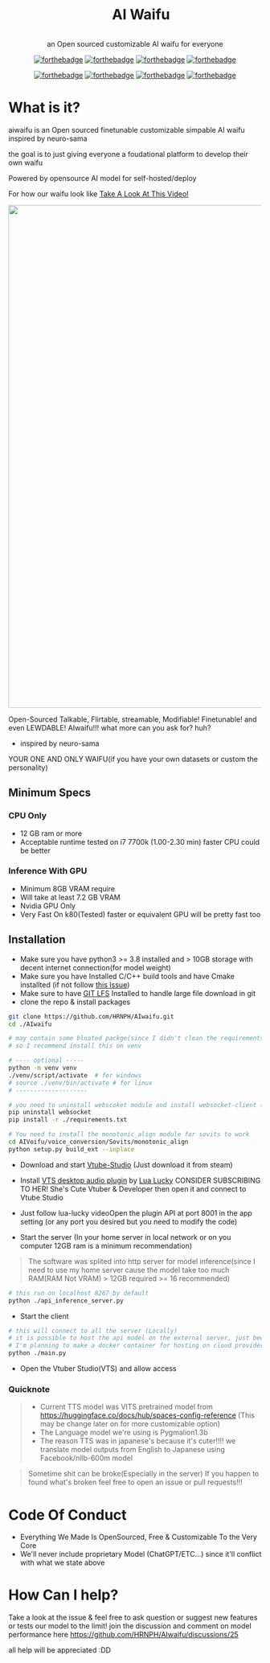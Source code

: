 <div align="center">
  <div id="user-content-toc">
    <ul>
      <summary><h1 style="display: inline-block;">AI Waifu</h1></summary>
    </ul>
  </div>
  <p align='center'>an Open sourced customizable AI waifu for everyone</p>
  
  [![forthebadge](https://forthebadge.com/images/badges/built-with-love.svg)](https://forthebadge.com) [![forthebadge](https://forthebadge.com/images/badges/makes-people-smile.svg)](https://forthebadge.com) [![forthebadge](https://forthebadge.com/images/badges/0-percent-optimized.svg)](https://forthebadge.com) [![forthebadge](https://forthebadge.com/images/badges/check-it-out.svg)](https://forthebadge.com)
  
  [![forthebadge](https://forthebadge.com/images/badges/open-source.svg)](https://forthebadge.com) [![forthebadge](https://forthebadge.com/images/badges/made-with-python.svg)](https://forthebadge.com) [![forthebadge](https://forthebadge.com/images/badges/powered-by-black-magic.svg)](https://forthebadge.com) [![forthebadge](https://forthebadge.com/images/badges/60-percent-of-the-time-works-every-time.svg)](https://forthebadge.com)
</div>



# What is it?
aiwaifu is an Open sourced finetunable customizable simpable AI waifu inspired by neuro-sama

the goal is to just giving everyone a foudational platform to develop their own waifu

Powered by opensource AI model for self-hosted/deploy

For how our waifu look like
[Take A Look At This Video!](https://www.youtube.com/watch?v=Up4lwhPO8m0)

<img src="https://i.imgur.com/lrt6WX3.png" width="1000">

Open-Sourced Talkable, Flirtable, streamable, Modifiable! Finetunable! and even LEWDABLE! AIwaifu!!! what more can you ask for? huh?

-  inspired by neuro-sama 

YOUR ONE AND ONLY WAIFU(if you have your own datasets or custom the personality)
## Minimum Specs
### CPU Only
- 12 GB ram or more
- Acceptable runtime tested on i7 7700k (1.00-2.30 min) faster CPU could be better
### Inference With GPU
- Minimum 8GB VRAM require
- Will take at least 7.2 GB VRAM
- Nvidia GPU Only
- Very Fast On k80(Tested) faster or equivalent GPU will be pretty fast too
## Installation
- Make sure you have python3 >= 3.8 installed and > 10GB storage with decent internet connection(for model weight)
- Make sure you have Installed C/C++ build tools and have Cmake installted (if not follow [this Issue](https://github.com/HRNPH/AIwaifu/issues/20#issuecomment-1507086317))
- Make sure to have [GIT LFS](https://git-lfs.com/) Installed to handle large file download in git
- clone the repo & install packages
```bash
git clone https://github.com/HRNPH/AIwaifu.git
cd ./AIwaifu
```
```bash
# may contain some bloated packge(since I didn't clean the requirements YET)
# so I recommend install this on venv

# ---- optional -----
python -m venv venv
./venv/script/activate  # for windows
# source ./venv/bin/activate # for linux
# --------------------

# you need to uninstall webscoket module and install websocket-client (which was included in the requirements for it to work)
pip uninstall websocket
pip install -r ./requirements.txt

# You need to install the monotonic_align module for sovits to work
cd AIVoifu/voice_conversion/Sovits/monotonic_align
python setup.py build_ext --inplace
```
- Download and start [Vtube-Studio](https://store.steampowered.com/app/1325860/VTube_Studio/) (Just download it from steam)
- Install [VTS desktop audio plugin](https://www.youtube.com/watch?v=IiZ0JrGd6BQ&t=11s) by [Lua Lucky](https://www.youtube.com/watch?v=IiZ0JrGd6BQ&t=11s) CONSIDER SUBSCRIBING TO HER! She's Cute Vtuber & Developer then open it and connect to Vtube Studio
- Just follow lua-lucky videoOpen the plugin API at port 8001 in the app setting (or any port you desired but you need to modify the code)


- Start the server (In your home server in local network or on you computer 12GB ram is a minimum recommendation)
> The software was splited into http server for model inference(since I need to use my home server cause the model take too much RAM(RAM Not VRAM) > 12GB required >= 16 recommended)
```bash
# this run on localhost 8267 by default
python ./api_inference_server.py
```

- Start the client
```bash
# this will connect to all the server (Locally)
# it is possible to host the api model on the external server, just beware of security issue
# I'm planning to make a docker container for hosting on cloud provider for inference, but not soon
python ./main.py
```
- Open the Vtuber Studio(VTS) and allow access

### Quicknote
> - Current TTS model was VITS pretrained model from
> https://huggingface.co/docs/hub/spaces-config-reference
> (This may be change later on for more customizable option)
> - The Language model we're using is Pygmalion1.3b
> - The reason TTS was in japanese's because it's cuter!!!! we translate model outputs from English to Japanese using Facebook/nllb-600m model


> Sometime shit can be broke(Especially in the server)
> If you happen to found what's broken feel free to open an issue or pull requests!!!

# Code Of Conduct
- Everything We Made Is OpenSourced, Free & Customizable To the Very Core
- We'll never include proprietary Model (ChatGPT/ETC...) since it'll conflict with what we state above

# How Can I help?
Take a look at the issue & feel free to ask question or suggest new features or tests our model to the limit!
join the discussion and comment on model performance here https://github.com/HRNPH/AIwaifu/discussions/25

all help will be appreciated :DD
